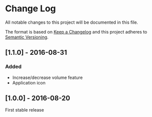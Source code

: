 # Change Log
All notable changes to this project will be documented in this file.

The format is based on [Keep a Changelog](http://keepachangelog.com/) 
and this project adheres to [Semantic Versioning](http://semver.org/).

## [1.1.0] - 2016-08-31
### Added
- Increase/decrease volume feature
- Application icon

## [1.0.0] - 2016-08-20
First stable release